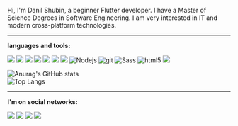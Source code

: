 Hi, I'm Danil Shubin, a beginner Flutter developer. 
I have a Master of Science Degrees in Software Engineering. 
I am very interested in IT and modern cross-platform technologies.




------------
**languages and tools:**  
<p>
  <img src="https://img.shields.io/badge/-Visual%20Studio%20Code-23A9F2?style=flat-square&logo=Visual%20Studio%20Code&logoColor=white"/>
  <img src="https://img.shields.io/badge/Flutter-02569B?style=flat-square&logo=flutter&logoColor=white"/>
  <img src="https://img.shields.io/badge/dart-%230175C2.svg?style=flat-square&logo=dart&logoColor=white"/>
  <img src="https://img.shields.io/badge/Supabase-3ECF8E?style=flat-square&logo=supabase&logoColor=white"/>
  <img src="https://img.shields.io/badge/Firebase-039BE5?style=flat-square&logo=Firebase&logoColor=white"/>
  <img src="https://img.shields.io/badge/postgres-%23316192.svg?style=flat-square&logo=postgresql&logoColor=white"/>
  <img src="https://img.shields.io/badge/-MySQL-F29111?style=flat-square&logo=MySQL&logoColor=white"/>
  <img alt="Nodejs" src="https://img.shields.io/badge/-Nodejs-43853d?style=flat-square&logo=Node.js&logoColor=white" />
  <img alt="git" src="https://img.shields.io/badge/-Git-F05032?style=flat-square&logo=git&logoColor=white" />
  <img alt="Sass" src="https://img.shields.io/badge/-Sass-CC6699?style=flat-square&logo=sass&logoColor=white" />
  <img alt="html5" src="https://img.shields.io/badge/-HTML5-E34F26?style=flat-square&logo=html5&logoColor=white" />
  <img src="https://img.shields.io/badge/-Vue.js-42B883?style=flat-square&logo=Vue.js&logoColor=white"/>
</p>

![Anurag's GitHub stats](https://github-readme-stats-yokawaiik.vercel.app/api?username=yokawaiik&theme=onedark&show_icons=true)
<br/>
![Top Langs](https://github-readme-stats-yokawaiik.vercel.app/api/top-langs/?username=yokawaiik&layout=compact&theme=onedark)

------------
**I'm on social networks:**
<p>
  <a href="https://mail.google.com/mail/u/0/#search/yokawaiik%40gmail.com"><img src="https://img.shields.io/badge/Gmail-D14836?style=for-the-badge&logo=gmail&logoColor=white"/></a>
  <a href="https://instagram.com/yokawaiik"><img src="https://img.shields.io/badge/instagram-E4405F.svg?style=for-the-badge&logo=instagram&logoColor=white"/></a>
  <a href="https://linkedin.com/in/danil-shubin"><img src="https://img.shields.io/badge/linkedin-0077B5.svg?style=for-the-badge&logo=linkedin&logoColor=white"/></a>
  <a href="https://t.me/yokawaiik"><img src="https://img.shields.io/badge/Telegram-2CA5E0?style=for-the-badge&logo=telegram&logoColor=white"/></a>
</p>
